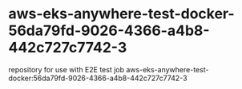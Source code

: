 # aws-eks-anywhere-test-docker-56da79fd-9026-4366-a4b8-442c727c7742-3
repository for use with E2E test job aws-eks-anywhere-test-docker:56da79fd-9026-4366-a4b8-442c727c7742-3
